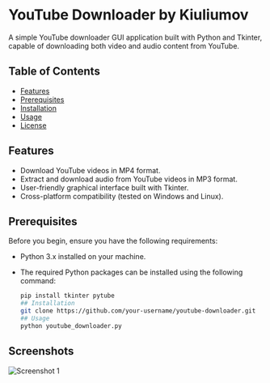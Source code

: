 # YouTube Downloader by Kiuliumov

A simple YouTube downloader GUI application built with Python and Tkinter, capable of downloading both video and audio content from YouTube.

## Table of Contents
- [Features](#features)
- [Prerequisites](#prerequisites)
- [Installation](#installation)
- [Usage](#usage)
- [License](#license)

## Features

- Download YouTube videos in MP4 format.
- Extract and download audio from YouTube videos in MP3 format.
- User-friendly graphical interface built with Tkinter.
- Cross-platform compatibility (tested on Windows and Linux).

## Prerequisites

Before you begin, ensure you have the following requirements:

- Python 3.x installed on your machine.
- The required Python packages can be installed using the following command:

  ```bash
  pip install tkinter pytube
  ## Installation
  git clone https://github.com/your-username/youtube-downloader.git
  ## Usage
  python youtube_downloader.py
## Screenshots

![Screenshot 1](Screenshots/screenshot.png)




